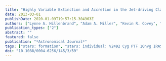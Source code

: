 ```yaml
---
title: "Highly Variable Extinction and Accretion in the Jet-driving Class I-type Young Star PTF 10nvg (V2492 Cyg, IRAS 20496+4354)"
date: 2013-03-01
publishDate: 2020-01-09T19:57:15.304963Z
authors: ["Lynne A. Hillenbrand", "Adam A. Miller", "Kevin R. Covey", "John M. Carpenter", "S. Bradley Cenko", "Jeffrey M. Silverman", "Philip S. Muirhead", "William J. Fischer", "Justin R. Crepp", "Joshua S. Bloom", "Alexei V. Filippenko"]
publication_types: ["2"]
abstract: ""
featured: false
publication: "*Astronomical Journal*"
tags: ["stars: formation", "stars: individual: V2492 Cyg PTF 10nvg IRAS 20496+4354", "stars: pre-main sequence", "Astrophysics - Solar and Stellar Astrophysics"]
doi: "10.1088/0004-6256/145/3/59"
---
```


